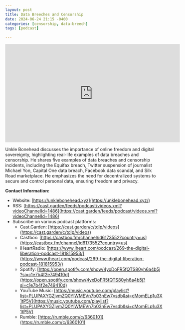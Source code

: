```yaml
---
layout: post
title: Data Breeches and Censorship
date: 2024-06-24 21:15 -0400
categories: [censorship, data-breech]
tags: [podcast]

---
```

<iframe title="TDLP 02 - Data Breaches and Censorship" width="560" height="315" src="https://cast.garden/videos/embed/6cd71ee6-fa5e-4e4f-9ca9-a399224d770f" frameborder="0" allowfullscreen="" sandbox="allow-same-origin allow-scripts allow-popups"></iframe>

Unkle Bonehead discusses the importance of online freedom and digital sovereignty, highlighting real-life examples of data breaches and censorship. He shares five examples of data breaches and censorship incidents, including the Equifax breach, Twitter suspension of journalist Michael Yon, Capital One data breach, Facebook data scandal, and Silk Road marketplace. He emphasizes the need for decentralized systems to secure and control personal data, ensuring freedom and privacy.

**Contact Information:**

- Website: [https://unklebonehead.xyz](https://unklebonehead.xyz/)
- RSS: [https://cast.garden/feeds/podcast/videos.xml?videoChannelId=1486](https://cast.garden/feeds/podcast/videos.xml?videoChannelId=1486)
- Subscribe on various podcast platforms:
  - Cast.Garden: [https://cast.garden/c/tdlp/videos](https://cast.garden/c/tdlp/videos)
  - Castbox: [https://castbox.fm/channel/id6173552?country=us](https://castbox.fm/channel/id6173552?country=us)
  - iHeartRadio: [https://www.iheart.com/podcast/269-the-digital-liberation-podcast-181815953/](https://www.iheart.com/podcast/269-the-digital-liberation-podcast-181815953/)
  - Spotify: [https://open.spotify.com/show/4yxDoFR5fQTS80yh6a4b5j?si=c1e7b4f2e749410d](https://open.spotify.com/show/4yxDoFR5fQTS80yh6a4b5j?si=c1e7b4f2e749410d)
  - YouTube Music: [https://music.youtube.com/playlist?list=PLUPAXYGZjvmZQ0YlWMEVn7b03nEw7vsdb&si=cMomELp1u3X1tP5V](https://music.youtube.com/playlist?list=PLUPAXYGZjvmZQ0YlWMEVn7b03nEw7vsdb&si=cMomELp1u3X1tP5V)
  - Rumble: [https://rumble.com/c/6360101](https://rumble.com/c/6360101)
